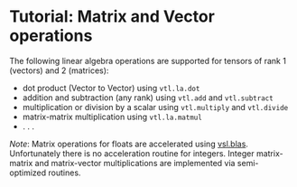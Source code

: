 # Tutorial: Matrix and Vector operations

The following linear algebra operations are supported for
tensors of rank 1 (vectors) and 2 (matrices):

- dot product (Vector to Vector) using `vtl.la.dot`
- addition and subtraction (any rank) using `vtl.add` and `vtl.subtract`
- multiplication or division by a scalar using `vtl.multiply` and `vtl.divide`
- matrix-matrix multiplication using `vtl.la.matmul`
- . . .

*Note*: Matrix operations for floats are accelerated using
[vsl.blas](https://github.com/vlang/vsl/tree/master/blas).
Unfortunately there is no acceleration routine for integers.
Integer matrix-matrix and matrix-vector multiplications
are implemented via semi-optimized routines.
